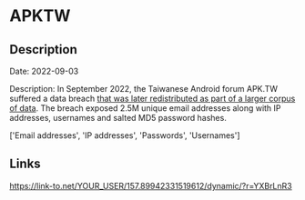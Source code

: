 # APKTW

## Description

Date: 2022-09-03

Description:
In September 2022, the Taiwanese Android forum APK.TW suffered a data breach <a href="https://cybernews.com/security/billions-passwords-credentials-leaked-mother-of-all-breaches/" target="_blank" rel="noopener">that was later redistributed as part of a larger corpus of data</a>. The breach exposed 2.5M unique email addresses along with IP addresses, usernames and salted MD5 password hashes.


['Email addresses', 'IP addresses', 'Passwords', 'Usernames']

## Links

https://link-to.net/YOUR_USER/157.89942331519612/dynamic/?r=YXBrLnR3